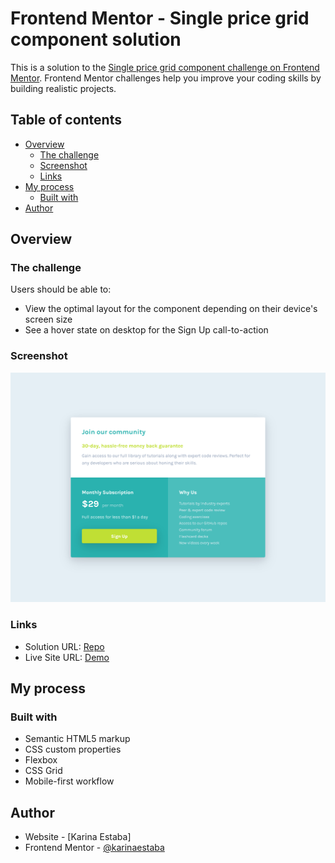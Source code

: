 # Frontend Mentor - Single price grid component solution

This is a solution to the [Single price grid component challenge on Frontend Mentor](https://www.frontendmentor.io/challenges/single-price-grid-component-5ce41129d0ff452fec5abbbc). Frontend Mentor challenges help you improve your coding skills by building realistic projects. 

## Table of contents

- [Overview](#overview)
  - [The challenge](#the-challenge)
  - [Screenshot](#screenshot)
  - [Links](#links)
- [My process](#my-process)
  - [Built with](#built-with)
- [Author](#author)

## Overview

### The challenge

Users should be able to:

- View the optimal layout for the component depending on their device's screen size
- See a hover state on desktop for the Sign Up call-to-action

### Screenshot

![Screenshot](./screenshot.png)

### Links

- Solution URL: [Repo](https://github.com/karinaestaba/single-price-component.git)
- Live Site URL: [Demo](https://karinaestaba.github.io/single-price-component)

## My process

### Built with

- Semantic HTML5 markup
- CSS custom properties
- Flexbox
- CSS Grid
- Mobile-first workflow

## Author

- Website - [Karina Estaba]
- Frontend Mentor - [@karinaestaba](https://www.frontendmentor.io/profile/karinaestaba)